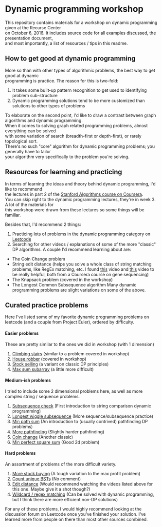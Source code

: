 # Dynamic programming workshop
This repository contains materials for a workshop on dynamic programming given at the Recurse Center\
on October 6, 2016. It includes source code for all examples discussed, the presentation document,\
and most importantly, a list of resources / tips in this readme.

## How to get good at dynamic programming
More so than with other types of algorithmic problems, the best way to get good at dynamic\
programming is practice. The reason for this is two-fold:

1. It takes some built-up pattern recognition to get used to identifying problem sub-structure
2. Dynamic programming solutions tend to be more customized than solutions to other types of problems

To elaborate on the second point, I'd like to draw a contrast between graph algorithms and dynamic programming.\
When it comes to solving graph related programming problems, almost everything can be solved\
with some variation of search (breadth-first or depth-first), or rarely topological sort.\
There's no such "core" algorithm for dynamic programming problems; you generally have to tailor\
your algorithm very specifically to the problem you're solving.

## Resources for learning and practicing
In terms of learning the ideas and theory behind dynamic programming, I'd like to recommend\
the lectures in part 2 of the [Stanford Algorithms course on Coursera](https://www.coursera.org/learn/algorithm-design-analysis-2).\
You can skip right to the dynamic programming lectures, they're in week 3. A lot of the materials for\
this workshop were drawn from these lectures so some things will be familiar.

Besides that, I'd recommend 2 things:

1. Practicing lots of problems in the dynamic programming category on [Leetcode](https://leetcode.com/tag/dynamic-programming/)
2. Searching for other videos / explanations of some of the more "classic" DP algorithms. A couple I'd recommend learning about are:
  * The Coin Change problem
  * String edit distance (helps you solve a whole class of string matching problems, like RegEx matching, etc. I found [this](https://www.youtube.com/watch?v=8Q2IEIY2pDU) video and [this](https://www.youtube.com/watch?v=eAVGRWSryGo) video to be really helpful, both from a Coursera course on gene sequencing)
  * The Knapsack problem (covered in the workshop)
  * The Longest Common Subsequence algorithm
   Many dynamic programming problems are slight variations on some of the above.

## Curated practice problems
Here I've listed some of my favorite dynamic programming problems on leetcode (and a couple from Project Euler), ordered by difficulty.

#### Easier problems
These are pretty similar to the ones we did in workshop (with 1 dimension)
1. [Climbing stairs](https://leetcode.com/problems/climbing-stairs/) (similar to a problem covered in workshop)
2. [House robber](https://leetcode.com/problems/house-robber/) (covered in workshop)
3. [Stock selling](https://leetcode.com/problems/best-time-to-buy-and-sell-stock/) (a variant on classic DP principles)
4. [Max sum subarray](https://leetcode.com/problems/maximum-subarray/) (a little more difficult)

#### Medium-ish problems
I tried to include some 2 dimensional problems here, as well as more complex string / sequence problems.
1. [Subsequence check](https://leetcode.com/problems/is-subsequence/) (First introduction to string comparison dynamic programming)
2. [Longest wiggle subsequence](https://leetcode.com/problems/wiggle-subsequence/) (More sequence/subsequence practice)
3. [Min path sum](https://leetcode.com/problems/minimum-path-sum/) (An introduction to (usually contrived) pathfinding DP problems)
4. [More pathfinding](https://projecteuler.net/problem=82) (Slightly harder pathfinding)
5. [Coin change](https://leetcode.com/problems/coin-change/) (Another classic)
6. [Min perfect square sum](https://leetcode.com/problems/perfect-squares/) (Good 2d problem)

#### Hard problems
An assortment of problems of the more difficult variety.
1. [More stock buying](https://leetcode.com/problems/best-time-to-buy-and-sell-stock-iii/) (A tough variation to the max profit problem)
2. [Count unique BSTs](https://leetcode.com/problems/unique-binary-search-trees/) (No comment)
3. [Edit distance](https://leetcode.com/problems/edit-distance/) (Would recommend watching the videos listed above for this one. Maybe give it a shot though?)
4. [Wildcard / regex matching](https://leetcode.com/problems/wildcard-matching/) (Can be solved with dynamic programming, but I think there are more efficient non-DP solutions)

For any of these problems, I would highly recommend looking at the discussion forum on Leetcode once you've finished your solution. I've learned more from people on there than most other sources combined.
